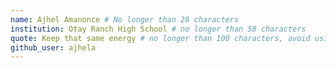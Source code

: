 ```yaml
---
name: Ajhel Amanonce # No longer than 28 characters
institution: Otay Ranch High School # no longer than 58 characters
quote: Keep that same energy # no longer than 100 characters, avoid using quotes(") to guarantee the format remains the same.
github_user: ajhela
---
```

